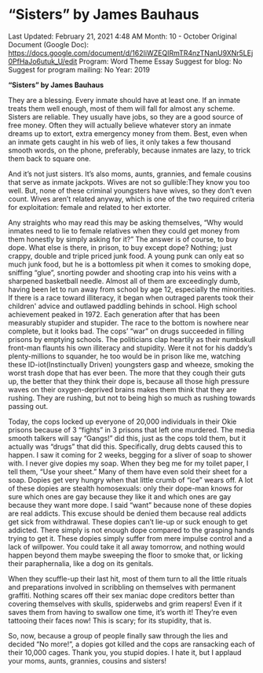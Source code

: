 # “Sisters” by James Bauhaus

Last Updated: February 21, 2021 4:48 AM
Month: 10 - October
Original Document (Google Doc): https://docs.google.com/document/d/162IiWZEQIRmTR4nzTNanU9XNr5LEj0PfHaJo6utuk_U/edit
Program: Word Theme Essay
Suggest for blog: No
Suggest for program mailing: No
Year: 2019

**“Sisters” by James Bauhaus**

They are a blessing. Every inmate should have at least one. If an inmate treats them well enough, most of them will fall for almost any scheme. Sisters are reliable. They usually have jobs, so they are a good source of free money. Often they will actually believe whatever story an inmate dreams up to extort, extra emergency money from them. Best, even when an inmate gets caught in his web of lies, it only takes a few thousand smooth words, on the phone, preferably, because inmates are lazy, to trick them back to square one.

And it’s not just sisters. It’s also moms, aunts, grannies, and female cousins that serve as inmate jackpots. Wives are not so gullible:They know you too well. But, none of these criminal youngsters have wives, so they don’t even count. Wives aren’t related anyway, which is one of the two required criteria for exploitation: female and related to her extorter.

Any straights who may read this may be asking themselves, “Why would inmates need to lie to female relatives when they could get money from them honestly by simply asking for it?” The answer is of course, to buy dope. What else is there, in prison, to buy except dope? Nothing; just crappy, double and triple priced junk food. A young punk can only eat so much junk food, but he is a bottomless pit when it comes to smoking dope, sniffing “glue”, snorting powder and shooting crap into his veins with a sharpened basketball needle. Almost all of them are exceedingly dumb, having been let to run away from school by age 12, especially the minorities. If there is a race toward illiteracy, it began when outraged parents took their children' advice and outlawed paddling behinds in school. High school achievement peaked in 1972. Each generation after that has been measurably stupider and stupider. The race to the bottom is nowhere near complete, but it looks bad. The cops’ “war” on drugs succeeded in filling prisons by emptying schools. The politicians clap heartily as their numbskull front-man flaunts his own illiteracy and stupidity. Were it not for his daddy’s plenty-millions to squander, he too would be in prison like me, watching these ID-iot(Instinctually Driven) youngsters gasp and wheeze, smoking the worst trash dope that has ever been. The more that they cough their guts up, the better that they think their dope is, because all those high pressure waves on their oxygen-deprived brains makes them think that they are rushing. They are rushing, but not to being high so much as rushing towards passing out.

Today, the cops locked up everyone of 20,000 individuals in their Okie prisons because of 3 “fights” in 3 prisons that left one murdered. The media smooth talkers will say “Gangs!” did this, just as the cops told them, but it actually was “drugs” that did this. Specifically, drug debts caused this to happen. I saw it coming for 2 weeks, begging for a sliver of soap to shower with. I never give dopies my soap. When they beg me for my toilet paper, I tell them, “Use your sheet.” Many of them have even sold their sheet for a soap. Dopies get very hungry when that little crumb of “ice” wears off. A lot of these dopies are stealth homosexuals: only their dope-man knows for sure which ones are gay because they like it and which ones are gay because they want more dope. I said “want” because none of these dopies are real addicts. This excuse should be denied them because real addicts get sick from withdrawal. These dopies can’t lie-up or suck enough to get addicted. There simply is not enough dope compared to the grasping hands trying to get it. These dopies simply suffer from mere impulse control and a lack of willpower. You could take it all away tomorrow, and nothing would happen beyond them maybe sweeping the floor to smoke that, or licking their paraphernalia, like a dog on its genitals.

When they scuffle-up their last hit, most of them turn to all the little rituals and preparations involved in scribbling on themselves with permanent graffiti. Nothing scares off their sex maniac dope creditors better than covering themselves with skulls, spiderwebs and grim reapers! Even if it saves them from having to swallow one time, it’s worth it! They’re even tattooing their faces now! This is scary; for its stupidity, that is.

So, now, because a group of people finally saw through the lies and decided “No more!”, a dopies got killed and the cops are ransacking each of their 10,000 cages. Thank you, you stupid dopies. I hate it, but I applaud your moms, aunts, grannies, cousins and sisters!